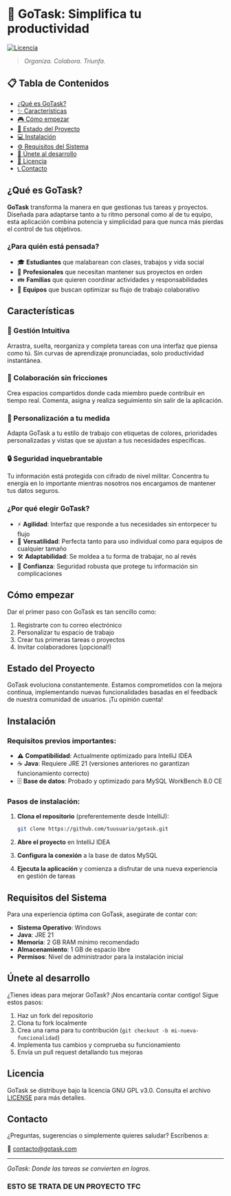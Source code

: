 # 🚀 GoTask: Simplifica tu productividad

[![Licencia](https://img.shields.io/badge/Licencia-GNU%20GPL%20v3-blue.svg)](LICENSE)

> *Organiza. Colabora. Triunfa.*

## 📋 Tabla de Contenidos
- [¿Qué es GoTask?](#qué-es-gotask)
- [✨ Características](#características)
- [🎮 Cómo empezar](#cómo-empezar)
- [🔄 Estado del Proyecto](#estado-del-proyecto)
- [💻 Instalación](#instalación)
- [⚙️ Requisitos del Sistema](#requisitos-del-sistema)
- [👥 Únete al desarrollo](#únete-al-desarrollo)
- [📄 Licencia](#licencia)
- [📞 Contacto](#contacto)

## ¿Qué es GoTask?

**GoTask** transforma la manera en que gestionas tus tareas y proyectos. Diseñada para adaptarse tanto a tu ritmo personal como al de tu equipo, esta aplicación combina potencia y simplicidad para que nunca más pierdas el control de tus objetivos.

### ¿Para quién está pensada?

- 🎓 **Estudiantes** que malabarean con clases, trabajos y vida social
- 💼 **Profesionales** que necesitan mantener sus proyectos en orden
- 👪 **Familias** que quieren coordinar actividades y responsabilidades
- 👥 **Equipos** que buscan optimizar su flujo de trabajo colaborativo

## Características

### 🧠 Gestión Intuitiva
Arrastra, suelta, reorganiza y completa tareas con una interfaz que piensa como tú. Sin curvas de aprendizaje pronunciadas, solo productividad instantánea.

### 👥 Colaboración sin fricciones
Crea espacios compartidos donde cada miembro puede contribuir en tiempo real. Comenta, asigna y realiza seguimiento sin salir de la aplicación.

### 🎨 Personalización a tu medida
Adapta GoTask a tu estilo de trabajo con etiquetas de colores, prioridades personalizadas y vistas que se ajustan a tus necesidades específicas.

### 🔒 Seguridad inquebrantable
Tu información está protegida con cifrado de nivel militar. Concentra tu energía en lo importante mientras nosotros nos encargamos de mantener tus datos seguros.

### ¿Por qué elegir GoTask?

- ⚡ **Agilidad**: Interfaz que responde a tus necesidades sin entorpecer tu flujo
- 🤝 **Versatilidad**: Perfecta tanto para uso individual como para equipos de cualquier tamaño
- 🛠️ **Adaptabilidad**: Se moldea a tu forma de trabajar, no al revés
- 🔐 **Confianza**: Seguridad robusta que protege tu información sin complicaciones

## Cómo empezar

Dar el primer paso con GoTask es tan sencillo como:

1. Registrarte con tu correo electrónico
2. Personalizar tu espacio de trabajo
3. Crear tus primeras tareas o proyectos
4. Invitar colaboradores (¡opcional!)

## Estado del Proyecto

GoTask evoluciona constantemente. Estamos comprometidos con la mejora continua, implementando nuevas funcionalidades basadas en el feedback de nuestra comunidad de usuarios. ¡Tu opinión cuenta!

## Instalación

### Requisitos previos importantes:

- ⚠️ **Compatibilidad**: Actualmente optimizado para IntelliJ IDEA
- ☕ **Java**: Requiere JRE 21 (versiones anteriores no garantizan funcionamiento correcto)
- 🗄️ **Base de datos**: Probado y optimizado para MySQL WorkBench 8.0 CE

### Pasos de instalación:

1. **Clona el repositorio** (preferentemente desde IntelliJ):
   ```bash
   git clone https://github.com/tuusuario/gotask.git
   ```

2. **Abre el proyecto** en IntelliJ IDEA

3. **Configura la conexión** a la base de datos MySQL

4. **Ejecuta la aplicación** y comienza a disfrutar de una nueva experiencia en gestión de tareas

## Requisitos del Sistema

Para una experiencia óptima con GoTask, asegúrate de contar con:

- **Sistema Operativo**: Windows
- **Java**: JRE 21
- **Memoria**: 2 GB RAM mínimo recomendado
- **Almacenamiento**: 1 GB de espacio libre
- **Permisos**: Nivel de administrador para la instalación inicial

## Únete al desarrollo

¿Tienes ideas para mejorar GoTask? ¡Nos encantaría contar contigo! Sigue estos pasos:

1. Haz un fork del repositorio
2. Clona tu fork localmente
3. Crea una rama para tu contribución (`git checkout -b mi-nueva-funcionalidad`)
4. Implementa tus cambios y comprueba su funcionamiento
5. Envía un pull request detallando tus mejoras

## Licencia

GoTask se distribuye bajo la licencia GNU GPL v3.0. Consulta el archivo [LICENSE](LICENSE) para más detalles.

## Contacto

¿Preguntas, sugerencias o simplemente quieres saludar? Escríbenos a:

📧 contacto@gotask.com

---

*GoTask: Donde las tareas se convierten en logros.*



### ESTO SE TRATA DE UN PROYECTO TFC
